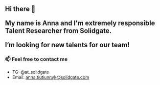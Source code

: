 ## Hi there 👋 <p> My name is Anna and I'm extremely responsible Talent Researcher from Solidgate. <p> I’m looking for new talents for our team! 
### 📫 Feel free to contact me 
- TG: @at_solidgate
- Email: anna.tiutiunnyk@solidgate.com


